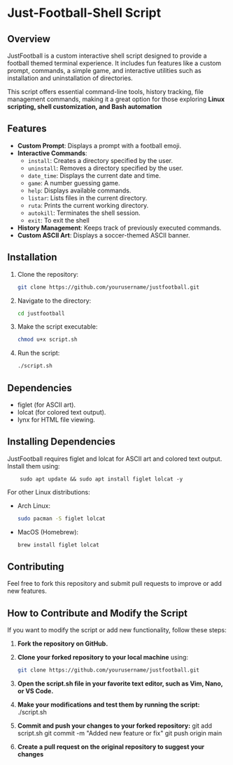 # Just-Football-Shell Script

## Overview
JustFootball is a custom interactive shell script designed to provide a football themed terminal experience. It includes fun features like a custom prompt, commands, a simple game, and interactive utilities such as installation and uninstallation of directories.

This script offers essential command-line tools, history tracking, file management commands, making it a great option for those exploring **Linux scripting, shell customization, and Bash automation**

## Features
- **Custom Prompt**: Displays a prompt with a football emoji.
- **Interactive Commands**:
  - `install`: Creates a directory specified by the user.
  - `uninstall`: Removes a directory specified by the user.
  - `date_time`: Displays the current date and time.
  - `game`: A number guessing game.
  - `help`: Displays available commands.
  - `listar`: Lists files in the current directory.
  - `ruta`: Prints the current working directory.
  - `autokill`: Terminates the shell session.
  - `exit`: To exit the shell
- **History Management**: Keeps track of previously executed commands.
- **Custom ASCII Art**: Displays a soccer-themed ASCII banner.

## Installation
1. Clone the repository:
   ```bash
   git clone https://github.com/yourusername/justfootball.git
2. Navigate to the directory:
   ```bash
   cd justfootball
4. Make the script executable:
   ```bash
   chmod u+x script.sh
6. Run the script:
   ```bash
   ./script.sh

## Dependencies
* figlet (for ASCII art).
* lolcat (for colored text output).
* lynx for HTML file viewing.
  
## Installing Dependencies
JustFootball requires figlet and lolcat for ASCII art and colored text output. Install them using:

        
        sudo apt update && sudo apt install figlet lolcat -y

For other Linux distributions:
* Arch Linux:
  ```bash
  sudo pacman -S figlet lolcat
* MacOS (Homebrew): 
  ```bash
  brew install figlet lolcat

## Contributing

Feel free to fork this repository and submit pull requests to improve or add new features.

## How to Contribute and Modify the Script
If you want to modify the script or add new functionality, follow these steps:

1. **Fork the repository on GitHub.**

2. **Clone your forked repository to your local machine** using:
   ```bash
   git clone https://github.com/yourusername/justfootball.git
3. **Open the script.sh file in your favorite text editor, such as Vim, Nano, or VS Code.**
4. **Make your modifications and test them by running the script:**
     ./script.sh
5. **Commit and push your changes to your forked repository:**
   git add script.sh
   git commit -m "Added new feature or fix"
   git push origin main
6. **Create a pull request on the original repository to suggest your changes**




